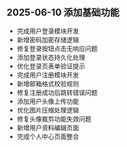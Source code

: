 ## 2025-06-10 添加基础功能
- 完成用户登录模块开发
- 新增密码加密存储逻辑
- 修复登录按钮点击无响应问题
- 添加登录状态持久化处理
- 优化登录页表单验证提示
- 完成用户注册模块开发
- 新增邮箱格式校验规则
- 修复注册成功后跳转错误问题
- 添加用户头像上传功能
- 优化图片压缩处理逻辑
- 修复头像裁剪功能失效问题
- 新增用户资料编辑页面
- 完成个人中心页面整合
